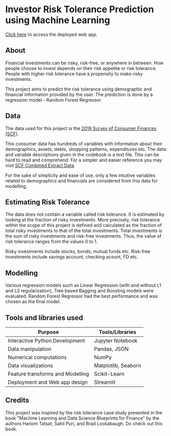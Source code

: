 # Investor Risk Tolerance Prediction using Machine Learning

[Click here](https://risktolerance-app.streamlit.app/) to access the deployed web app.

## About
Financial investments can be risky,  risk-free, or anywhere in between. How people choose to invest depends on their risk appetite or risk tolerance. People with higher risk tolerance have a propensity to make risky investments.

This project aims to predict the risk tolerance using demographic and financial information provided by the user. The prediction is done by a regression model - Random Forest Regressor.

## Data
The data used for this project is the [2019 Survey of Consumer Finances (SCF)](https://www.federalreserve.gov/econres/scfindex.htm).

This consumer data has hundreds of variables with information about their demographics, assets, debts, shopping patterns, expenditures etc. The data and variable descriptions given in the codebook is a text file. This can be hard to read and comprehend. For a simpler and easier reference you may visit [SCF Combined Extract Data](https://sda.berkeley.edu/data/scfcomb2013/Doc/hcbk.htm).

For the sake of simplicity and ease of use, only a few intuitive variables related to demographics and financials are considered from this data for modelling.

## Estimating Risk Tolerance
The data does not contain a variable called risk tolerance. It is estimated by looking at the fraction of risky investments. More precisely, risk tolerance within the scope of this project is defined and calculated as the fraction of total risky investments to that of the total investments. Total investments is the sum of risky investments and risk-free investments. Thus, the value of risk tolerance ranges from the values 0 to 1.

Risky investments include stocks, bonds, mutual funds etc. Risk-free investments include savings account, checking acount, FD etc.

## Modelling
Various regression models such as Linear Regression (with and without L1 and L2 regularization), Tree based Bagging and Boosting models were evaluated. Random Forest Regressor had the best performance and was chosen as the final model.

## Tools and libraries used

Purpose | Tools/Libraries
---|---
Interactive Python Development | Jupyter Notebook
Data manipulation | Pandas, JSON
Numerical computations | NumPy
Data visualizations | Matplotlib, Seaborn
Feature transforms and Modelling | Scikit-Learn
Deployment and Web app design | Streamlit

## Credits
This project was inspired by the risk tolerance case study presented in the book "Machine Learning and Data Science Blueprints for Finance" by the authors Hariom Tatsat, Sahil Puri, and Brad Lookabaugh. Do check out this book.
